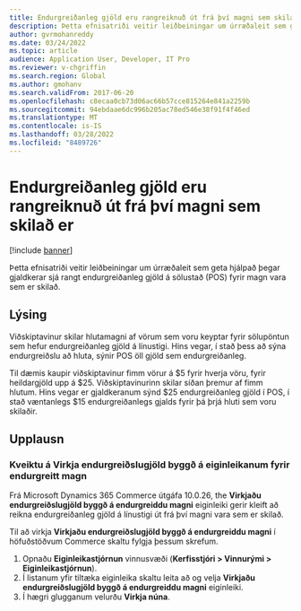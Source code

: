 ```yaml
---
title: Endurgreiðanleg gjöld eru rangreiknuð út frá því magni sem skilað er
description: Þetta efnisatriði veitir leiðbeiningar um úrræðaleit sem geta hjálpað þegar gjaldkerar sjá rangt endurgreiðanleg gjöld á sölustað (POS) fyrir magn vara sem er skilað.
author: gvrmohanreddy
ms.date: 03/24/2022
ms.topic: article
audience: Application User, Developer, IT Pro
ms.reviewer: v-chgriffin
ms.search.region: Global
ms.author: gmohanv
ms.search.validFrom: 2017-06-20
ms.openlocfilehash: c8ecaa0cb73d06ac66b57cce815264e841a2259b
ms.sourcegitcommit: 94ebdaae6dc996b205ac78ed546e38f91f4f46ed
ms.translationtype: MT
ms.contentlocale: is-IS
ms.lasthandoff: 03/28/2022
ms.locfileid: "8489726"
---
```

# <a name="refundable-charges-are-miscalculated-based-on-the-quantity-returned"></a>Endurgreiðanleg gjöld eru rangreiknuð út frá því magni sem skilað er

[!include [banner](../../includes/banner.md)]

Þetta efnisatriði veitir leiðbeiningar um úrræðaleit sem geta hjálpað þegar gjaldkerar sjá rangt endurgreiðanleg gjöld á sölustað (POS) fyrir magn vara sem er skilað.

## <a name="description"></a>Lýsing

Viðskiptavinur skilar hlutamagni af vörum sem voru keyptar fyrir sölupöntun sem hefur endurgreiðanleg gjöld á línustigi. Hins vegar, í stað þess að sýna endurgreiðslu að hluta, sýnir POS öll gjöld sem endurgreiðanleg.

Til dæmis kaupir viðskiptavinur fimm vörur á $5 fyrir hverja vöru, fyrir heildargjöld upp á $25. Viðskiptavinurinn skilar síðan þremur af fimm hlutum. Hins vegar er gjaldkeranum sýnd $25 endurgreiðanleg gjöld í POS, í stað væntanlegs $15 endurgreiðanlegs gjalds fyrir þá þrjá hluti sem voru skilaðir.

## <a name="resolution"></a>Upplausn

### <a name="turn-on-the-enable-refunding-charges-based-on-the-refunded-quantity-feature"></a>Kveiktu á Virkja endurgreiðslugjöld byggð á eiginleikanum fyrir endurgreitt magn

Frá Microsoft Dynamics 365 Commerce útgáfa 10.0.26, the **Virkjaðu endurgreiðslugjöld byggð á endurgreiddu magni** eiginleiki gerir kleift að reikna endurgreiðanleg gjöld á línustigi út frá því magni vara sem er skilað.

Til að virkja **Virkjaðu endurgreiðslugjöld byggð á endurgreiddu magni** í höfuðstöðvum Commerce skaltu fylgja þessum skrefum.

1. Opnaðu **Eiginleikastjórnun** vinnusvæði (**Kerfisstjóri \> Vinnurými \> Eiginleikastjórnun**).
1. Í listanum yfir tiltæka eiginleika skaltu leita að og velja **Virkjaðu endurgreiðslugjöld byggð á endurgreiddu magni** eiginleiki.
1. Í hægri glugganum velurðu **Virkja núna**.
